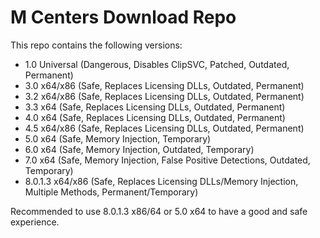 # M Centers Download Repo

This repo contains the following versions:
- 1.0 Universal (Dangerous, Disables ClipSVC, Patched, Outdated, Permanent)
- 3.0 x64/x86 (Safe, Replaces Licensing DLLs, Outdated, Permanent)
- 3.2 x64/x86 (Safe, Replaces Licensing DLLs, Outdated, Permanent)
- 3.3 x64 (Safe, Replaces Licensing DLLs, Outdated, Permanent)
- 4.0 x64 (Safe, Replaces Licensing DLLs, Outdated, Permanent)
- 4.5 x64/x86 (Safe, Replaces Licensing DLLs, Outdated, Permanent)
- 5.0 x64 (Safe, Memory Injection, Temporary)
- 6.0 x64 (Safe, Memory Injection, Outdated, Temporary)
- 7.0 x64 (Safe, Memory Injection, False Positive Detections, Outdated, Temporary)
- 8.0.1.3 x64/x86 (Safe, Replaces Licensing DLLs/Memory Injection, Multiple Methods, Permanent/Temporary)

Recommended to use 8.0.1.3 x86/64 or 5.0 x64 to have a good and safe experience.